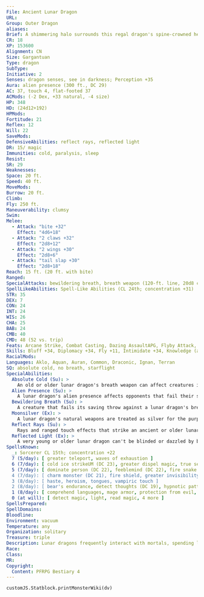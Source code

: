 ```yaml
---
File: Ancient Lunar Dragon
URL: 
Group: Outer Dragon
aliases: 
Brief: A shimmering halo surrounds this regal dragon's spine-crowned head, and its vast wings ripple like milky gossamer lit by the moon.
CR: 18
XP: 153600
Alignment: CN
Size: Gargantuan
Type: dragon
SubType: 
Initiative: 2
Senses: dragon senses, see in darkness; Perception +35
Aura: alien presence (300 ft., DC 29)
AC: 37, touch 4, flat-footed 37
ACMods: (-2 Dex, +33 natural, -4 size)
HP: 348
HD: (24d12+192)
HPMods: 
Fortitude: 21
Reflex: 12
Will: 22
SaveMods: 
DefensiveAbilities: reflect rays, reflected light
DR: 15/ magic
Immunities: cold, paralysis, sleep
Resist: 
SR: 29
Weaknesses: 
Space: 20 ft.
Speed: 40 ft.
MoveMods: 
Burrow: 20 ft.
Climb: 
Fly: 250 ft.
Maneuverability: clumsy
Swim: 
Melee: 
  - Attack: "bite +32"
    Effect: "4d6+18"
  - Attack: "2 claws +32"
    Effect: "2d8+12"
  - Attack: "2 wings +30"
    Effect: "2d8+6"
  - Attack: "tail slap +30"
    Effect: "2d8+18"
Reach: 15 ft. (20 ft. with bite)
Ranged: 
SpecialAttacks: bewildering breath, breath weapon (120-ft. line, 20d8 cold, DC 29), crush, moonsilver, tail sweep
SpellLikeAbilities: Spell-Like Abilities (CL 24th; concentration +31)  At Will-dancing lights, life bubbleAPG, moonstruckAPG, scrying  3/day-quickened moonstruckAPG
STR: 35
DEX: 7
CON: 24
INT: 24
WIS: 26
CHA: 25
BAB: 24
CMB: 40
CMD: 48 (52 vs. trip)
Feats: Arcane Strike, Combat Casting, Dazing AssaultAPG, Flyby Attack, Improved Initiative, Improved Vital Strike, Multiattack, Power Attack, Quicken Spell-Like Ability (moonstruckAPG), Toughness, Vital Strike, Wingover
Skills: Bluff +34, Diplomacy +34, Fly +11, Intimidate +34, Knowledge (arcana, geography, history, local, nature, planes) +30, Perception +35, Sense Motive +35, Spellcraft +34, Use Magic Device +34
RacialMods: 
Languages: Aklo, Aquan, Auran, Common, Draconic, Ignan, Terran
SQ: absolute cold, no breath, starflight
SpecialAbilities:
  Absolute Cold (Su): >
    An old or older lunar dragon's breath weapon can affect creatures immune to cold damage. A creature immune to cold damage still takes half damage from the breath weapon (no damage with a successful saving throw). Resistant creatures' cold resistance is treated as 10 less than normal.
  Alien Presence (Su): >
    A lunar dragon's alien presence affects opponents that fail their saves as touch of idiocy (or as feeblemind for creatures with 4 or fewer Hit Dice) for 5d6 rounds. This is a mind-affecting compulsion effect.
  Bewildering Breath (Su): >
    A creature that fails its saving throw against a lunar dragon's breath weapon emits light (as faerie fire) and is dazzled for 1d4 rounds. If the lunar dragon is adult or older, the creature is also confused for 1d4 rounds.
  Moonsilver (Ex): >
    A lunar dragon's natural weapons are treated as silver for the purpose of overcoming damage reduction.
  Reflect Rays (Su): >
    Rays and ranged touch effects that strike an ancient or older lunar dragon but fail to overcome its spell resistance are reflected back at their source, using the original attack roll to determine whether they hit.
  Reflected Light (Ex): >
    A very young or older lunar dragon can't be blinded or dazzled by bright light or patterns.
SpellsKnown:
  _: Sorcerer CL 15th; concentration +22
  7 (5/day): [ greater teleport, waves of exhaustion ]
  6 (7/day): [ cold ice strikeUM (DC 23), greater dispel magic, true seeing ]
  5 (7/day): [ dominate person (DC 22), feeblemind (DC 22), fire snake (DC 22), mage's private sanctum ]
  4 (7/day): [ charm monster (DC 21), fire shield, greater invisibility, lesser globe of invulnerability ]
  3 (8/day): [ haste, heroism, tongues, vampiric touch ]
  2 (8/day): [ bear's endurance, detect thoughts (DC 19), hypnotic pattern (DC 19), minor image (DC 19), mirror image ]
  1 (8/day): [ comprehend languages, mage armor, protection from evil, shocking grasp, vanishAPG ]
  0 (at will): [ detect magic, light, read magic, 4 more ]
SpellsPrepared: 
SpellDomains: 
Bloodline: 
Environment: vacuum
Temperature: any
Organization: solitary
Treasure: triple
Description: Lunar dragons frequently interact with mortals, spending long hours watching the activities occurring on planets that interest them.
Race: 
Class: 
MR: 
Copyright:
  Content: PFRPG Bestiary 4
---
```

```dataviewjs
customJS.Statblock.printMonsterWiki(dv)
```
